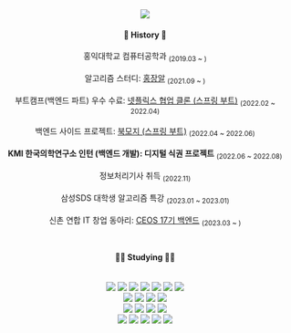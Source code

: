 <div align="center">
<img src="https://capsule-render.vercel.app/api?type=slice&color=F6F37D&height=250&text=Hi%20there👋&fontAlign=70&rotate=13&fontAlignY=5&fontColor=FFFFFF&desc=Hyejun's%20GitHub&descAlign=80&descAlignY=15">
<br/>
  
####  🌠 History 🌠
  <p>홍익대학교 컴퓨터공학과 <sub/>(2019.03 ~ )<sub/></br>
  <p>알고리즘 스터디: <a href="https://github.com/shj718/hongjangal">홍장알</a> <sub/>(2021.09 ~ )<sub/></br>
  <p>부트캠프(백엔드 파트) 우수 수료: <a href="https://github.com/shj718/netflix-server">넷플릭스 협업 클론 (스프링 부트)</a> <sub/>(2022.02 ~ 2022.04)<sub/></br>
  <p>백엔드 사이드 프로젝트: <a href="https://github.com/shj718/bookmoji">북모지 (스프링 부트)</a> <sub/>(2022.04 ~ 2022.06)<sub/></br>
  <p><b>KMI 한국의학연구소 인턴 (백엔드 개발): 디지털 식권 프로젝트</b> <sub/>(2022.06 ~ 2022.08)<sub/></br>
  <p>정보처리기사 취득 <sub/>(2022.11)<sub/></br>
  <p>삼성SDS 대학생 알고리즘 특강 <sub/>(2023.01 ~ 2023.01)<sub/></br>
  <p>신촌 연합 IT 창업 동아리: <a href="https://github.com/CEOS-Developers">CEOS 17기 백엔드</a> <sub/>(2023.03 ~ )<sub/></br>
  
<br/>
  
<br/>
  
####  👩‍💻 Studying 👩‍💻
  
<br/>
<img src="https://img.shields.io/badge/C-A8B9CC?style=for-the-badge&logo=C&logoColor=white">
<img src="https://img.shields.io/badge/C++-00599C?style=for-the-badge&logo=C++&logoColor=white">
<img src="https://img.shields.io/badge/Java-007396?style=for-the-badge&logo=Java&logoColor=white">
<img src="https://img.shields.io/badge/Python-3776AB?style=for-the-badge&logo=Python&logoColor=white">
<img src="https://img.shields.io/badge/HTML5-E34F26?style=for-the-badge&logo=HTML5&logoColor=white">
<img src="https://img.shields.io/badge/CSS3-1572B6?style=for-the-badge&logo=CSS3&logoColor=white">
<img src="https://img.shields.io/badge/JavaScript-F7DF1E?style=for-the-badge&logo=JavaScript&logoColor=white"> <br>

<img src="https://img.shields.io/badge/Spring-6DB33F?style=for-the-badge&logo=Spring&logoColor=white">
<img src="https://img.shields.io/badge/Spring%20Boot-6DB33F?style=for-the-badge&logo=Spring%20Boot&logoColor=white">
<img src="https://img.shields.io/badge/Django-092E20?style=for-the-badge&logo=Django&logoColor=white">
<img src="https://img.shields.io/badge/Amazon%20AWS-232F3E?style=for-the-badge&logo=Amazon%20AWS&logoColor=white"> <br>

<img src="https://img.shields.io/badge/Linux-FCC624?style=for-the-badge&logo=Linux&logoColor=white">
<img src="https://img.shields.io/badge/NGINX-009639?style=for-the-badge&logo=NGINX&logoColor=white">
<img src="https://img.shields.io/badge/Oracle-F80000?style=for-the-badge&logo=Oracle&logoColor=white">
<img src="https://img.shields.io/badge/MySQL-4479A1?style=for-the-badge&logo=MySQL&logoColor=white"> <br>

<img src="https://img.shields.io/badge/Docker-2496ED?style=for-the-badge&logo=Docker&logoColor=white">
<img src="https://img.shields.io/badge/Kubernetes-326CE5?style=for-the-badge&logo=Kubernetes&logoColor=white">
<img src="https://img.shields.io/badge/Git-F05032?style=for-the-badge&logo=Git&logoColor=white">
<img src="https://img.shields.io/badge/GitHub-181717?style=for-the-badge&logo=GitHub&logoColor=white">
<img src="https://img.shields.io/badge/Postman-FF6C37?style=for-the-badge&logo=Postman&logoColor=white">
</div>
